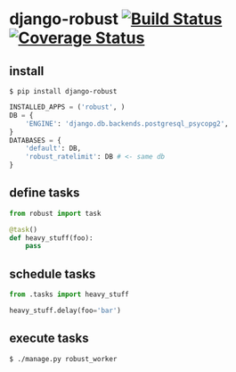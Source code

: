 # django-robust [![Build Status](https://travis-ci.org/barbuza/django-robust.svg?branch=master)](https://travis-ci.org/barbuza/django-robust) [![Coverage Status](https://coveralls.io/repos/github/barbuza/django-robust/badge.svg?branch=master)](https://coveralls.io/github/barbuza/django-robust?branch=master)

## install

```shell
$ pip install django-robust
```

```python
INSTALLED_APPS = ('robust', )
DB = {
    'ENGINE': 'django.db.backends.postgresql_psycopg2',
}
DATABASES = {
    'default': DB,
    'robust_ratelimit': DB # <- same db
}
```

## define tasks
```python
from robust import task

@task()
def heavy_stuff(foo):
    pass
```

## schedule tasks
```python
from .tasks import heavy_stuff

heavy_stuff.delay(foo='bar')
```

## execute tasks
```shell
$ ./manage.py robust_worker
```
